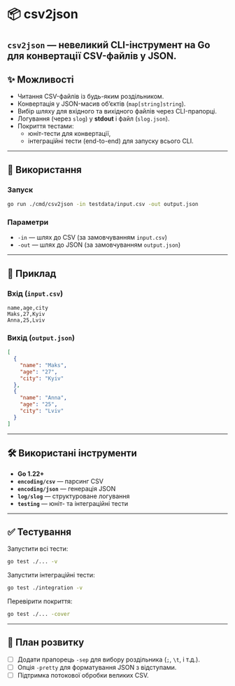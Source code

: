 # 📦 csv2json

`csv2json` — невеликий CLI-інструмент на Go для конвертації CSV-файлів у JSON.  
---

## ✨ Можливості
- Читання CSV-файлів із будь-яким роздільником.
- Конвертація у JSON-масив об’єктів (`map[string]string`).
- Вибір шляху для вхідного та вихідного файлів через CLI-прапорці.
- Логування (через `slog`) у **stdout** і файл (`slog.json`).
- Покриття тестами:
  - юніт-тести для конвертації,
  - інтеграційні тести (end-to-end) для запуску всього CLI.

---

## 🚀 Використання

### Запуск
```bash
go run ./cmd/csv2json -in testdata/input.csv -out output.json
```

### Параметри
- `-in`  — шлях до CSV (за замовчуванням `input.csv`)
- `-out` — шлях до JSON (за замовчуванням `output.json`)

---

## 📂 Приклад

### Вхід (`input.csv`)
```csv
name,age,city
Maks,27,Kyiv
Anna,25,Lviv
```

### Вихід (`output.json`)
```json
[
  {
    "name": "Maks",
    "age": "27",
    "city": "Kyiv"
  },
  {
    "name": "Anna",
    "age": "25",
    "city": "Lviv"
  }
]
```

---

## 🛠 Використані інструменти
- **Go 1.22+**
- **`encoding/csv`** — парсинг CSV
- **`encoding/json`** — генерація JSON
- **`log/slog`** — структуроване логування
- **`testing`** — юніт- та інтеграційні тести

---

## ✅ Тестування
Запустити всі тести:
```bash
go test ./... -v
```

Запустити інтеграційні тести:
```bash
go test ./integration -v
```

Перевірити покриття:
```bash
go test ./... -cover
```

---

## 📌 План розвитку
- [ ] Додати прапорець `-sep` для вибору роздільника (`;`, `\t`, і т.д.).
- [ ] Опція `-pretty` для форматування JSON з відступами.
- [ ] Підтримка потокової обробки великих CSV.
